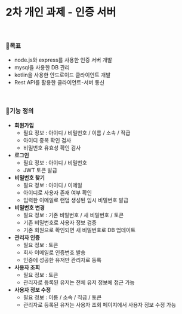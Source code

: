 # 2차 개인 과제 - 인증 서버
<br>

### 📕목표

- node.js와 express를 사용한 인증 서버 개발
- mysql을 사용한 DB 관리
- kotlin을 사용한 안드로이드 클라이언트 개발
- Rest API를 활용한 클라이언트-서버 통신

<br>

### 📗기능 정의

- **회원가입**
  - 필요 정보 : 아이디 / 비밀번호 / 이름 / 소속 / 직급
  - 아이디 중복 확인 검사
  - 비밀번호 유효성 확인 검사
- **로그인**
  - 필요 정보 : 아이디 / 비밀번호
  - JWT 토큰 발급
- **비밀번호 찾기**
  - 필요 정보 : 아이디 / 이메일
  - 아이디로 사용자 존재 여부 확인
  - 입력한 이메일로 랜덤 생성된 임시 비밀번호 발급
- **비밀번호 변경**
  - 필요 정보 : 기존 비밀번호 / 새 비밀번호 / 토큰
  - 기존 비밀번호로 사용자 정보 검증
  - 기존 회원으로 확인되면 새 비밀번호로 DB 업데이트
- **관리자 인증**
  - 필요 정보 : 토큰
  - 회사 이메일로 인증번호 발송
  - 인증에 성공한 유저만 관리자로 등록
- **사용자 조회**
  - 필요 정보 : 토큰
  - 관리자로 등록된 유저는 전체 유저 정보에 접근 가능
- **사용자 정보 수정**
  - 필요 정보 : 이름 / 소속 / 직급 / 토큰
  - 관리자로 등록된 유저는 사용자 조회 페이지에서 사용자 정보 수정 가능
